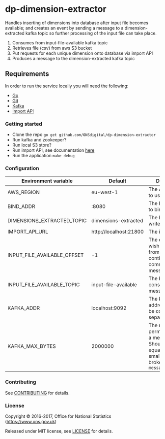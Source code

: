 dp-dimension-extractor
================

Handles inserting of dimensions into database after input file becomes available;
and creates an event by sending a message to a dimension-extracted kafka topic so further processing of the input file can take place.

1. Consumes from input-file-available kafka topic
2. Retrieves file (csv) from aws S3 bucket
3. Put requests for each unique dimension onto database via import API
4. Produces a message to the dimension-extracted kafka topic

Requirements
-----------------
In order to run the service locally you will need the following:
- [Go](https://golang.org/doc/install)
- [Git](https://git-scm.com/downloads)
- [Kafka](https://kafka.apache.org/)
- [Import API](https://github.com/ONSdigital/dp-import-api)

### Getting started

* Clone the repo `go get github.com/ONSdigital/dp-dimension-extractor`
* Run kafka and zookeeper?
* Run local S3 store?
* Run import API, see documentation [here](https://github.com/ONSdigital/dp-import-api)
* Run the application `make debug`

### Configuration

| Environment variable         | Default                | Description
| ---------------------------- | ---------------------- | -----------
| AWS_REGION                   | eu-west-1              | The AWS region to use
| BIND_ADDR                    | :8080                  | The host and port to bind to
| DIMENSIONS_EXTRACTED_TOPIC   | dimensions-extracted   | The kafka topic to write messages to
| IMPORT_API_URL               | http://localhost:21800 | The import api url
| INPUT_FILE_AVAILABLE_OFFSET  | -1                     | The offset you wish to consume from (-1 to continue from last committed message)
| INPUT_FILE_AVAILABLE_TOPIC   | input-file-available   | The kafka topic to consume messages from
| KAFKA_ADDR                   | localhost:9092  | The kafka broker addresses (can be comma separated)
| KAFKA_MAX_BYTES              | 2000000                | The maximum permitted size of a message. Should be set equal to or smaller than the broker's `message.max.bytes`

### Contributing

See [CONTRIBUTING](CONTRIBUTING.md) for details.

### License

Copyright © 2016-2017, Office for National Statistics (https://www.ons.gov.uk)

Released under MIT license, see [LICENSE](LICENSE.md) for details.
